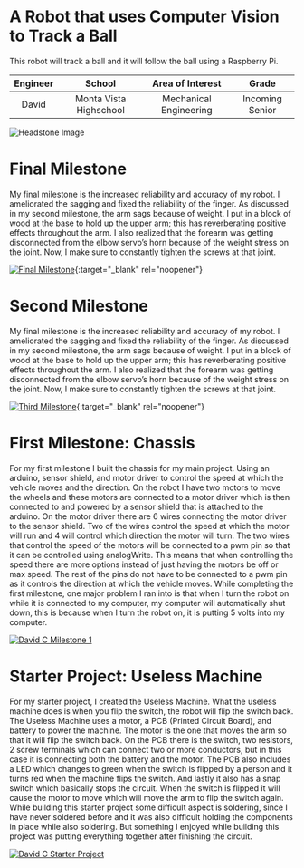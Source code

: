 ﻿# A Robot that uses Computer Vision to Track a Ball
This robot will track a ball and it will follow the ball using a Raspberry Pi.

| **Engineer** | **School** | **Area of Interest** | **Grade** |
|:--:|:--:|:--:|:--:|
| David | Monta Vista Highschool | Mechanical Engineering | Incoming Senior

![Headstone Image](https://lh3.googleusercontent.com/pw/AM-JKLVbcVsXtbVDlJuw0to8qprEm4nzvpmechAxXFTnBjrnaQnZk5eflwQXT3I46UE1jroaWahA_ZodNRUtbbHt7iFZwZqHAU7C8B2Qf57jLTXL7Mm-1x0gQ9uiL_iphZOY8YwViqiN2oftpD9LLPRMid0=s1934-no?authuser=0)
  
# Final Milestone
My final milestone is the increased reliability and accuracy of my robot. I ameliorated the sagging and fixed the reliability of the finger. As discussed in my second milestone, the arm sags because of weight. I put in a block of wood at the base to hold up the upper arm; this has reverberating positive effects throughout the arm. I also realized that the forearm was getting disconnected from the elbow servo’s horn because of the weight stress on the joint. Now, I make sure to constantly tighten the screws at that joint. 

[![Final Milestone](https://res.cloudinary.com/marcomontalbano/image/upload/v1612573869/video_to_markdown/images/youtube--F7M7imOVGug-c05b58ac6eb4c4700831b2b3070cd403.jpg )](https://www.youtube.com/watch?v=F7M7imOVGug&feature=emb_logo "Final Milestone"){:target="_blank" rel="noopener"}

# Second Milestone
My final milestone is the increased reliability and accuracy of my robot. I ameliorated the sagging and fixed the reliability of the finger. As discussed in my second milestone, the arm sags because of weight. I put in a block of wood at the base to hold up the upper arm; this has reverberating positive effects throughout the arm. I also realized that the forearm was getting disconnected from the elbow servo’s horn because of the weight stress on the joint. Now, I make sure to constantly tighten the screws at that joint.

[![Third Milestone](https://res.cloudinary.com/marcomontalbano/image/upload/v1612574014/video_to_markdown/images/youtube--y3VAmNlER5Y-c05b58ac6eb4c4700831b2b3070cd403.jpg)](https://www.youtube.com/watch?v=y3VAmNlER5Y&feature=emb_logo "Second Milestone"){:target="_blank" rel="noopener"}
# First Milestone: Chassis
  

For my first milestone I built the chassis for my main project. Using an arduino, sensor shield, and motor driver to control the speed at which the vehicle moves and the direction. On the robot I have two motors to move the wheels and these motors are connected to a motor driver which is then connected to and powered by a sensor shield that is attached to the arduino. On the motor driver there are 6 wires connecting the motor driver to the sensor shield. Two of the wires control the speed at which the motor will run and 4 will control which direction the motor will turn. The two wires that control the speed of the motors will be connected to a pwm pin so that it can be controlled using analogWrite. This means that when controlling the speed there are more options instead of just having the motors be off or max speed. The rest of the pins do not have to be connected to a pwm pin as it controls the direction at which the vehicle moves. While completing the first milestone, one major problem I ran into is that when I turn the robot on while it is connected to my computer, my computer will automatically shut down, this is because when I turn the robot on, it is putting 5 volts into my computer.


[![David C Milestone 1](https://res.cloudinary.com/marcomontalbano/image/upload/v1656107664/video_to_markdown/images/youtube--TsNfXT9q5ho-c05b58ac6eb4c4700831b2b3070cd403.jpg)](https://www.youtube.com/watch?v=TsNfXT9q5ho "David C Milestone 1")

# Starter Project: Useless Machine
  

For my starter project, I created the Useless Machine. What the useless machine does is when you flip the switch, the robot will flip the switch back. The Useless Machine uses a motor, a PCB (Printed Circuit Board), and battery to power the machine. The motor is the one that moves the arm so that it will flip the switch back. On the PCB there is the switch, two resistors, 2 screw terminals which can connect two or more conductors, but in this case it is connecting both the battery and the motor. The PCB also includes a LED which changes to green when the switch is flipped by a person and it turns red when the machine flips the switch. And lastly it also has a snap switch which basically stops the circuit. When the switch is flipped it will cause the motor to move which will move the arm to flip the switch again. While building this starter project some difficult aspect is soldering, since I have never soldered before and it was also difficult holding the components in place while also soldering. But something I enjoyed while building this project was putting everything together after finishing the circuit. 


[![David C Starter Project](https://res.cloudinary.com/marcomontalbano/image/upload/v1655500037/video_to_markdown/images/youtube--eJ2ibpvaais-c05b58ac6eb4c4700831b2b3070cd403.jpg)](https://www.youtube.com/watch?v=eJ2ibpvaais "David C Starter Project")
